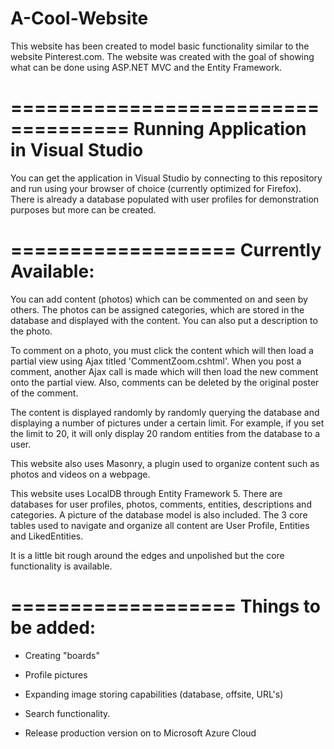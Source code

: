 A-Cool-Website
==============

This website has been created to model basic functionality similar to the website Pinterest.com. The website was created with the goal of showing what can be done using ASP.NET MVC and the Entity Framework.

====================================
Running Application in Visual Studio
====================================
You can get the application in Visual Studio by connecting to this repository and run using your browser of choice (currently optimized for Firefox). There is already a database populated with user profiles for demonstration purposes but more can be created.


===================
Currently Available:
===================
You can add content (photos) which can be commented on and seen by others. The photos can be assigned categories, which are stored in the database and displayed with the content. You can also put a description to the photo.

To comment on a photo, you must click the content which will then load a partial view using Ajax titled 'CommentZoom.cshtml'. When you post a comment, another Ajax call is made which will then load the new comment onto the partial view. Also, comments can be deleted by the original poster of the comment.

The content is displayed randomly by randomly querying the database and displaying a number of pictures under a certain limit. For example, if you set the limit to 20, it will only display 20 random entities from the database to a user.

This website also uses Masonry, a plugin used to organize content such as photos and videos on a webpage.

This website uses LocalDB through Entity Framework 5. There are databases for user profiles, photos, comments, entities, descriptions and categories. A picture of the database model is also included. The 3 core tables used to navigate and organize all content are User Profile, Entities and LikedEntities.

It is a little bit rough around the edges and unpolished but the core functionality is available.

===================
Things to be added:
==================
- Creating "boards"

- Profile pictures

- Expanding image storing capabilities (database, offsite, URL's)

- Search functionality.

- Release production version on to Microsoft Azure Cloud
